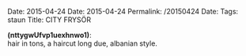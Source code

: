 Date: 2015-04-24
Date: 2015-04-24
Permalink: /20150424
Date: 
Tags: staun
Title: CITY FRYSÖR
  
**(nttygwUfvp1uexhnwo1)**:  
hair in tons, a haircut long due, albanian style.